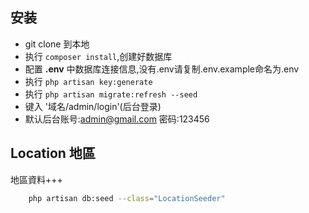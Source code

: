 

## 安装

- git clone 到本地
- 执行 `composer install`,创建好数据库
- 配置 **.env** 中数据库连接信息,没有.env请复制.env.example命名为.env
- 执行 `php artisan key:generate`
- 执行 `php artisan migrate:refresh --seed`
- 键入 '域名/admin/login'(后台登录)
- 默认后台账号:admin@gmail.com 密码:123456

## Location 地區

地區資料+++

```sh
    php artisan db:seed --class="LocationSeeder"
```